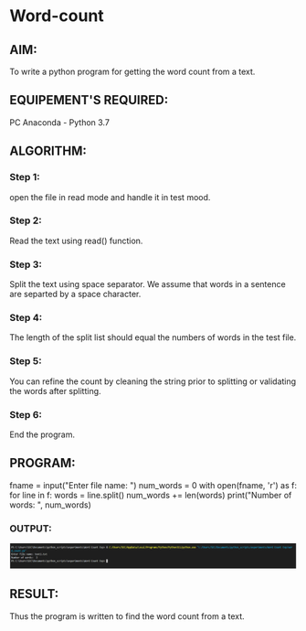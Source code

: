 # Word-count
## AIM:
To write a python program for getting the word count from a text.
## EQUIPEMENT'S REQUIRED: 
PC
Anaconda - Python 3.7
## ALGORITHM: 
### Step 1:
open the file in read mode and handle it in test mood.

### Step 2: 
 Read the text using read() function.
### Step 3: 
Split the text using space separator. We assume that words in a sentence are separted by a
space character.
### Step 4:  
The length of the split list should equal the numbers of words in the test file.

### Step 5: 
You can refine the count by cleaning the string prior to splitting or validating the words
after splitting.

### Step 6: 
End the program.


## PROGRAM:
fname = input("Enter file name: ")
num_words = 0
with open(fname, 'r') as f:
for line in f:
words = line.split()
num_words += len(words)
print("Number of words: ", num_words)

### OUTPUT:
![word.png](./word%20count.png)


## RESULT:
Thus the program is written to find the word count from a text.